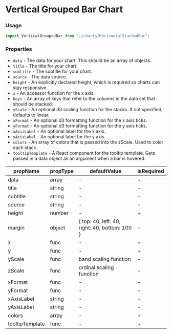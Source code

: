 # Vertical Grouped Bar Chart

### Usage

```js
import VerticalGroupedBar from "./charts/HorizontalStackedBar";
```

### Properties

- `data` - The data for your chart. This should be an array of objects.
- `title` - The title for your chart.
- `subtitle` - The subtitle for your chart.
- `source` - The data source.
- `height` - An explicitly declared height, which is required so charts can stay responsive.
- `x` - An accessor function for the x axis.
- `keys` - An array of keys that refer to the columns in the data set that should be stacked.
- `yScale` - An optional d3 scaling function for the stacks. If not specified, defaults to linear.
- `xFormat` - An optional d3 formatting function for the x axis ticks.
- `yFormat` - An optional d3 formatting function for the y axis ticks.
- `xAxisLabel` - An optional label for the x axis.
- `yAxisLabel` - An optional label for the y axis.
- `colors` - An array of colors that is passed into the zScale. Used to color each stack.
- `tooltipTemplate` - A React component for the tooltip template. Gets passed in a data object as an argument when a bar is hovered.

| propName        | propType | defaultValue                                  | isRequired |
| --------------- | -------- | --------------------------------------------- | ---------- |
| data            | array    | -                                             | +          |
| title           | string   | -                                             | -          |
| subtitle        | string   | -                                             | -          |
| source          | string   | -                                             | -          |
| height          | number   | -                                             | +          |
| margin          | object   | { top: 40, left: 40, right: 40, bottom: 100 } | -          |
| x               | func     | -                                             | +          |
| y               | func     | -                                             | +          |
| yScale          | func     | band scaling function                         | -          |
| zScale          | func     | ordinal scaling function                      | -          |
| xFormat         | func     | -                                             | -          |
| yFormat         | func     | -                                             | -          |
| xAxisLabel      | string   | -                                             | -          |
| yAxisLabel      | string   | -                                             | -          |
| colors          | array    | -                                             | +          |
| tooltipTemplate | func     | -                                             | +          |
